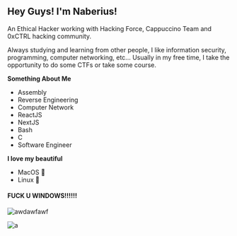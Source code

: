 ## Hey Guys! I'm Naberius!

An Ethical Hacker working with Hacking Force, Cappuccino Team and 0xCTRL hacking community.

Always studying and learning from other people,
I like information security, programming, computer networking, etc...
Usually in my free time, I take the opportunity to do some CTFs or take some course.

**Something About Me**

- Assembly
- Reverse Engineering
- Computer Network
- ReactJS
- NextJS
- Bash
- C
- Software Engineer

**I love my beautiful**
- MacOS 
- Linux 🐧

#### FUCK U WINDOWS!!!!!!
![awdawfawf](https://github.com/naberius616/naberius616/assets/84759195/ac6e0ae6-3d1d-4f1e-8df3-1716fe74d635)




  

![a](https://github.com/naberius616/naberius616/assets/84759195/8f609399-da9f-455e-8ec3-3dd696f578f1)
